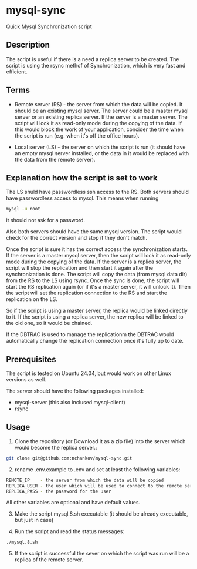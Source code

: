 # mysql-sync
Quick Mysql Synchronization script

## Description
The script is useful if there is a need a replica server to be created. The script is using the rsync methof of 
Synchronization, which is very fast and efficient.

## Terms
- Remote server (RS) - the server from which the data will be copied. It should be an existing mysql server. The server could 
  be a master mysql server or an existing replica server. If the server is a master server. The script will lock it as 
  read-only mode during the copying of the data. If this would block the work of your application, concider the time 
  when the script is run (e.g. when it's off the office hours).

- Local server (LS) - the server on which the script is run (it should have an empty mysql server installed, or the data in 
  it would be replaced with the data from the remote server).

## Explanation how the script is set to work
The LS shuld have passwordless ssh access to the RS. 
Both servers should have passwordless access to mysql. This means when running 
```bash
mysql -u root
```
it should not ask for a password.

Also both servers should have the same mysql version. The script would check for the correct version and stop if they 
don't match.

Once the script is sure it has the correct access the synchronization starts.
If the server is a master mysql server, then the script will lock it as read-only mode during the copying of the data.
If the server is a replica server, the script will stop the replication and then start it again after the synchronization 
is done.
The script will copy the data (from mysql data dir) from the RS to the LS using rsync.
Once the sync is done, the script will start the RS replication again (or if it's a master server, it will unlock it).
Then the script will set the replication connection to the RS and start the replication on the LS.

So if the script is using a master server, the replica would be linked directly to it. 
If the script is using a replica server, the new replica will be linked to the old one, so it would be chained.

If the DBTRAC is used to manage the replicationm the DBTRAC would automatically change the replication connection once 
it's fully up to date.

## Prerequisites
The script is tested on Ubuntu 24.04, but would work on other Linux versions as well.

The server should have the following packages installed:
- mysql-server (this also inclused mysql-client)
- rsync

## Usage
1. Clone the repository (or Download it as a zip file) into the server which would become the replica server.:

```bash
git clone git@github.com:nchankov/mysql-sync.git
```

2. rename .env.example to .env and set at least the following variables:
```bash
REMOTE_IP    - the server from which the data will be copied
REPLICA_USER - the user which will be used to connect to the remote server
REPLICA_PASS - the password for the user
```
All other variables are optional and have default values.

3. Make the script mysql.8.sh executable (it should be already executable, but just in case)

4. Run the script and read the status messages:
```bash
./mysql.8.sh
```

5. If the script is successful the sever on which the script was run will be a replica of the remote server.